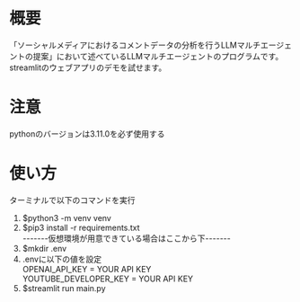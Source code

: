 # 概要
「ソーシャルメディアにおけるコメントデータの分析を行うLLMマルチエージェントの提案」において述べているLLMマルチエージェントのプログラムです。streamlitのウェブアプリのデモを試せます。

# 注意
pythonのバージョンは3.11.0を必ず使用する

# 使い方
ターミナルで以下のコマンドを実行
1. $python3 -m venv venv
2. $pip3 install -r requirements.txt<br>
-------仮想環境が用意できている場合はここから下-------
3. $mkdir .env
4. .envに以下の値を設定<br>
OPENAI_API_KEY = YOUR API KEY<br>
YOUTUBE_DEVELOPER_KEY = YOUR API KEY
5. $streamlit run main.py
